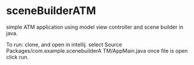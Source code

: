# sceneBuilderATM
simple ATM application using model view controller and scene builder in java.

To run: clone, and open in  intellij. select Source Packages/com.example.scenebuilderA
TM/AppMain.java once file is open click run.

